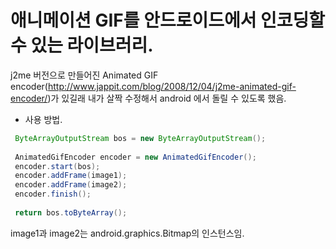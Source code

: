 # 애니메이션 GIF를 안드로이드에서 인코딩할 수 있는 라이브러리.

j2me 버전으로 만들어진 Animated GIF encoder(http://www.jappit.com/blog/2008/12/04/j2me-animated-gif-encoder/)가 있길래 내가 살짝 수정해서 android 에서 돌릴 수 있도록 했음.

* 사용 방법.
```java
 ByteArrayOutputStream bos = new ByteArrayOutputStream();
  
 AnimatedGifEncoder encoder = new AnimatedGifEncoder();
 encoder.start(bos);
 encoder.addFrame(image1);
 encoder.addFrame(image2);
 encoder.finish();
  
 return bos.toByteArray();
```
image1과 image2는 android.graphics.Bitmap의 인스턴스임.
